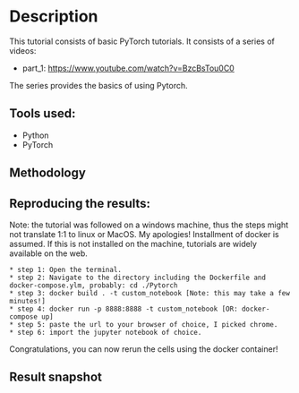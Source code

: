 # Description
This tutorial consists of basic PyTorch tutorials. It consists of a series of videos:
   * part_1: https://www.youtube.com/watch?v=BzcBsTou0C0
   
The series provides the basics of using Pytorch.

## Tools used:
   * Python
   * PyTorch
   
## Methodology

## Reproducing the results:
Note: the tutorial was followed on a windows machine, thus the steps might not translate 
1:1 to linux or MacOS. My apologies! Installment of docker is assumed. If this is not installed
on the machine, tutorials are widely available on the web.

	* step 1: Open the terminal.
	* step 2: Navigate to the directory including the Dockerfile and docker-compose.ylm, probably: cd ./Pytorch
	* step 3: docker build . -t custom_notebook [Note: this may take a few minutes!]
	* step 4: docker run -p 8888:8888 -t custom_notebook [OR: docker-compose up]
	* step 5: paste the url to your browser of choice, I picked chrome.
	* step 6: import the jupyter notebook of choice.
Congratulations, you can now rerun the cells using the docker container!

## Result snapshot


